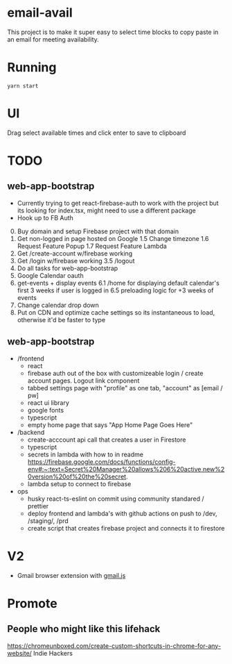 # email-avail
This project is to make it super easy to select time blocks to copy paste in an email for meeting availability.

# Running
`yarn start`

# UI
Drag select available times and click enter to save to clipboard

# TODO
## web-app-bootstrap
- Currently trying to get react-firebase-auth to work with the project but its looking for index.tsx, might need to use a different package
- Hook up to FB Auth


0. Buy domain and setup Firebase project with that domain
1. Get non-logged in page hosted on Google
1.5 Change timezone
1.6 Request Feature Popup
1.7 Request Feature Lambda
2. Get /create-account w/firebase working
3. Get /login w/firebase working
3.5 /logout
4. Do all tasks for web-app-bootstrap
5. Google Calendar oauth
6. get-events + display events
6.1 /home for displaying default calendar's first 3 weeks if user is logged in
6.5 preloading logic for +3 weeks of events
7. Change calendar drop down
8. Put on CDN and optimize cache settings so its instantaneous to load, otherwise it'd be faster to type
## web-app-bootstrap
- /frontend
  - react
  - firebase auth out of the box with customizeable login / create account pages. Logout link component
  - tabbed settings page with "profile" as one tab, "account" as [email / pw] 
  - react ui library
  - google fonts
  - typescript
  - empty home page that says "App Home Page Goes Here"
- /backend
  - create-acccount api call that creates a user in Firestore
  - typescript
  - secrets in lambda with how to in readme https://firebase.google.com/docs/functions/config-env#:~:text=Secret%20Manager%20allows%206%20active,new%20version%20of%20the%20secret.
  - lambda setup to connect to firebase
- ops
  - husky react-ts-eslint on commit using community standared / prettier
  - deploy frontend and lambda's with github actions on push to /dev, /staging/, /prd
  - create script that creates firebase project and connects it to firestore

# V2
- Gmail browser extension with [gmail.js](https://github.com/KartikTalwar/gmail.js/tree/master#gmailtoolsadd_compose_buttoncompose_ref-content_html-onclick_action-custom_style_class)

# Promote
## People who might like this lifehack
https://chromeunboxed.com/create-custom-shortcuts-in-chrome-for-any-website/
Indie Hackers
